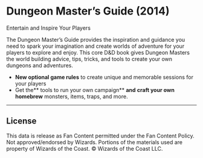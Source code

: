 # Dungeon Master’s Guide (2014)

Entertain and Inspire Your Players

The Dungeon Master’s Guide provides the inspiration and guidance you need to spark your imagination and create worlds of adventure for your players to explore and enjoy. This core D&D book gives Dungeon Masters the world building advice, tips, tricks, and tools to create your own dungeons and adventures.

- **New optional game rules** to create unique and memorable sessions for your players
- Get the** tools to run your own campaign** **and** **craft your own homebrew** monsters, items, traps, and more.

---

## License

This data is release as Fan Content permitted under the Fan Content Policy. Not approved/endorsed by Wizards. Portions of the materials used are property of Wizards of the Coast. © Wizards of the Coast LLC.
